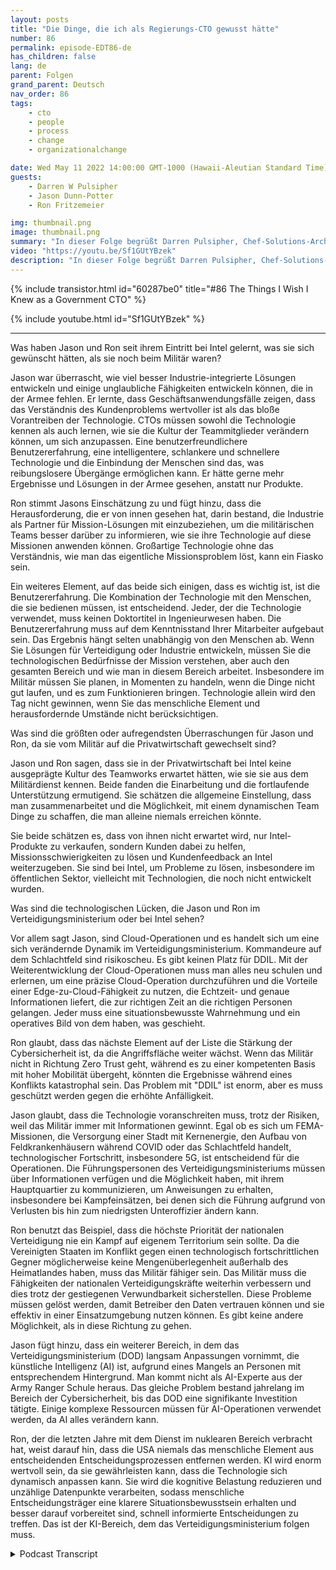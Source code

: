 ```yaml
---
layout: posts
title: "Die Dinge, die ich als Regierungs-CTO gewusst hätte"
number: 86
permalink: episode-EDT86-de
has_children: false
lang: de
parent: Folgen
grand_parent: Deutsch
nav_order: 86
tags:
    - cto
    - people
    - process
    - change
    - organizationalchange

date: Wed May 11 2022 14:00:00 GMT-1000 (Hawaii-Aleutian Standard Time)
guests:
    - Darren W Pulsipher
    - Jason Dunn-Potter
    - Ron Fritzemeier

img: thumbnail.png
image: thumbnail.png
summary: "In dieser Folge begrüßt Darren Pulsipher, Chef-Solutions-Architekt im öffentlichen Sektor bei Intel, die speziellen Gäste Jason Dunn-Potter, ehemaliger Chief Warrant Officer der US Army, und Ron Fritzemeier, ehemaliger Rear Admiral der US Navy. Beide sind nun seit fünf Monaten als Solutions Architects und Missionsspezialisten im Team des Verteidigungsministeriums bei Intel tätig."
video: "https://youtu.be/Sf1GUtYBzek"
description: "In dieser Folge begrüßt Darren Pulsipher, Chef-Solutions-Architekt im öffentlichen Sektor bei Intel, die speziellen Gäste Jason Dunn-Potter, ehemaliger Chief Warrant Officer der US Army, und Ron Fritzemeier, ehemaliger Rear Admiral der US Navy. Beide sind nun seit fünf Monaten als Solutions Architects und Missionsspezialisten im Team des Verteidigungsministeriums bei Intel tätig."
---
```


<div>
{% include transistor.html id="60287be0" title="#86 The Things I Wish I Knew as a Government CTO" %}

{% include youtube.html id="Sf1GUtYBzek" %}
</div>

---

Was haben Jason und Ron seit ihrem Eintritt bei Intel gelernt, was sie sich gewünscht hätten, als sie noch beim Militär waren?

Jason war überrascht, wie viel besser Industrie-integrierte Lösungen entwickeln und einige unglaubliche Fähigkeiten entwickeln können, die in der Armee fehlen. Er lernte, dass Geschäftsanwendungsfälle zeigen, dass das Verständnis des Kundenproblems wertvoller ist als das bloße Vorantreiben der Technologie. CTOs müssen sowohl die Technologie kennen als auch lernen, wie sie die Kultur der Teammitglieder verändern können, um sich anzupassen. Eine benutzerfreundlichere Benutzererfahrung, eine intelligentere, schlankere und schnellere Technologie und die Einbindung der Menschen sind das, was reibungslosere Übergänge ermöglichen kann. Er hätte gerne mehr Ergebnisse und Lösungen in der Armee gesehen, anstatt nur Produkte.

Ron stimmt Jasons Einschätzung zu und fügt hinzu, dass die Herausforderung, die er von innen gesehen hat, darin bestand, die Industrie als Partner für Mission-Lösungen mit einzubeziehen, um die militärischen Teams besser darüber zu informieren, wie sie ihre Technologie auf diese Missionen anwenden können. Großartige Technologie ohne das Verständnis, wie man das eigentliche Missionsproblem löst, kann ein Fiasko sein.

Ein weiteres Element, auf das beide sich einigen, dass es wichtig ist, ist die Benutzererfahrung. Die Kombination der Technologie mit den Menschen, die sie bedienen müssen, ist entscheidend. Jeder, der die Technologie verwendet, muss keinen Doktortitel in Ingenieurwesen haben. Die Benutzererfahrung muss auf dem Kenntnisstand Ihrer Mitarbeiter aufgebaut sein. Das Ergebnis hängt selten unabhängig von den Menschen ab. Wenn Sie Lösungen für Verteidigung oder Industrie entwickeln, müssen Sie die technologischen Bedürfnisse der Mission verstehen, aber auch den gesamten Bereich und wie man in diesem Bereich arbeitet. Insbesondere im Militär müssen Sie planen, in Momenten zu handeln, wenn die Dinge nicht gut laufen, und es zum Funktionieren bringen. Technologie allein wird den Tag nicht gewinnen, wenn Sie das menschliche Element und herausfordernde Umstände nicht berücksichtigen.

Was sind die größten oder aufregendsten Überraschungen für Jason und Ron, da sie vom Militär auf die Privatwirtschaft gewechselt sind?

Jason und Ron sagen, dass sie in der Privatwirtschaft bei Intel keine ausgeprägte Kultur des Teamworks erwartet hätten, wie sie sie aus dem Militärdienst kennen. Beide fanden die Einarbeitung und die fortlaufende Unterstützung ermutigend. Sie schätzen die allgemeine Einstellung, dass man zusammenarbeitet und die Möglichkeit, mit einem dynamischen Team Dinge zu schaffen, die man alleine niemals erreichen könnte.

Sie beide schätzen es, dass von ihnen nicht erwartet wird, nur Intel-Produkte zu verkaufen, sondern Kunden dabei zu helfen, Missionsschwierigkeiten zu lösen und Kundenfeedback an Intel weiterzugeben. Sie sind bei Intel, um Probleme zu lösen, insbesondere im öffentlichen Sektor, vielleicht mit Technologien, die noch nicht entwickelt wurden.

Was sind die technologischen Lücken, die Jason und Ron im Verteidigungsministerium oder bei Intel sehen?

Vor allem sagt Jason, sind Cloud-Operationen und es handelt sich um eine sich verändernde Dynamik im Verteidigungsministerium. Kommandeure auf dem Schlachtfeld sind risikoscheu. Es gibt keinen Platz für DDIL. Mit der Weiterentwicklung der Cloud-Operationen muss man alles neu schulen und erlernen, um eine präzise Cloud-Operation durchzuführen und die Vorteile einer Edge-zu-Cloud-Fähigkeit zu nutzen, die Echtzeit- und genaue Informationen liefert, die zur richtigen Zeit an die richtigen Personen gelangen. Jeder muss eine situationsbewusste Wahrnehmung und ein operatives Bild von dem haben, was geschieht.

Ron glaubt, dass das nächste Element auf der Liste die Stärkung der Cybersicherheit ist, da die Angriffsfläche weiter wächst. Wenn das Militär nicht in Richtung Zero Trust geht, während es zu einer kompetenten Basis mit hoher Mobilität übergeht, könnten die Ergebnisse während eines Konflikts katastrophal sein. Das Problem mit "DDIL" ist enorm, aber es muss geschützt werden gegen die erhöhte Anfälligkeit.

Jason glaubt, dass die Technologie voranschreiten muss, trotz der Risiken, weil das Militär immer mit Informationen gewinnt. Egal ob es sich um FEMA-Missionen, die Versorgung einer Stadt mit Kernenergie, den Aufbau von Feldkrankenhäusern während COVID oder das Schlachtfeld handelt, technologischer Fortschritt, insbesondere 5G, ist entscheidend für die Operationen. Die Führungspersonen des Verteidigungsministeriums müssen über Informationen verfügen und die Möglichkeit haben, mit ihrem Hauptquartier zu kommunizieren, um Anweisungen zu erhalten, insbesondere bei Kampfeinsätzen, bei denen sich die Führung aufgrund von Verlusten bis hin zum niedrigsten Unteroffizier ändern kann.

Ron benutzt das Beispiel, dass die höchste Priorität der nationalen Verteidigung nie ein Kampf auf eigenem Territorium sein sollte. Da die Vereinigten Staaten im Konflikt gegen einen technologisch fortschrittlichen Gegner möglicherweise keine Mengenüberlegenheit außerhalb des Heimatlandes haben, muss das Militär fähiger sein. Das Militär muss die Fähigkeiten der nationalen Verteidigungskräfte weiterhin verbessern und dies trotz der gestiegenen Verwundbarkeit sicherstellen. Diese Probleme müssen gelöst werden, damit Betreiber den Daten vertrauen können und sie effektiv in einer Einsatzumgebung nutzen können. Es gibt keine andere Möglichkeit, als in diese Richtung zu gehen.

Jason fügt hinzu, dass ein weiterer Bereich, in dem das Verteidigungsministerium (DOD) langsam Anpassungen vornimmt, die künstliche Intelligenz (AI) ist, aufgrund eines Mangels an Personen mit entsprechendem Hintergrund. Man kommt nicht als AI-Experte aus der Army Ranger Schule heraus. Das gleiche Problem bestand jahrelang im Bereich der Cybersicherheit, bis das DOD eine signifikante Investition tätigte. Einige komplexe Ressourcen müssen für AI-Operationen verwendet werden, da AI alles verändern kann.

Ron, der die letzten Jahre mit dem Dienst im nuklearen Bereich verbracht hat, weist darauf hin, dass die USA niemals das menschliche Element aus entscheidenden Entscheidungsprozessen entfernen werden. KI wird enorm wertvoll sein, da sie gewährleisten kann, dass die Technologie sich dynamisch anpassen kann. Sie wird die kognitive Belastung reduzieren und unzählige Datenpunkte verarbeiten, sodass menschliche Entscheidungsträger eine klarere Situationsbewusstsein erhalten und besser darauf vorbereitet sind, schnell informierte Entscheidungen zu treffen. Das ist der KI-Bereich, dem das Verteidigungsministerium folgen muss.



<details>
<summary> Podcast Transcript </summary>

<p></p>

</details>
